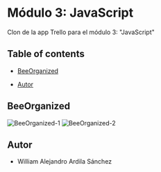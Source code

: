 # Módulo 3: JavaScript

Clon de la app Trello para el módulo 3: "JavaScript"

## Table of contents

- [BeeOrganized](#BeeOrganized)

- [Autor](#autor)

## BeeOrganized

![](https://i.imgur.com/yHEviPf.png "BeeOrganized-1")
![](https://i.imgur.com/QZR3AcF.png "BeeOrganized-2")


## Autor

- William Alejandro Ardila Sánchez